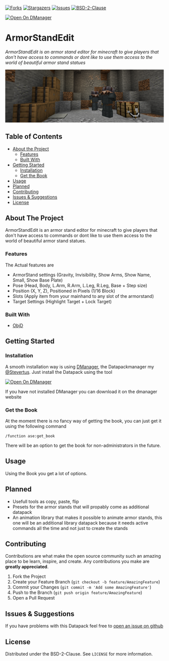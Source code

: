 [![Forks][forks-shield]][forks-url]
[![Stargazers][stars-shield]][stars-url]
[![Issues][issues-shield]][issues-url]
[![BSD-2-Clause][license-shield]][license-url]

[![Open On DManager][open-on-dmanager-image]][open-on-dmanager-link]
# ArmorStandEdit

_ArmorStandEdit is an armor stand editor for minecraft to give players that don't have access to commands or dont like to use them access to the world of beautiful armor stand statues_

![Product Name Screen Shot](https://raw.githubusercontent.com/MinimineLP/armorstandedit/master/images/banner.png)

## Table of Contents

* [About the Project](#about-the-project)
  * [Features](#features)
  * [Built With](#built-with)
* [Getting Started](#getting-started)
  * [Installation](#installation)
  * [Get the Book](#get-the-book)
* [Usage](#usage)
* [Planned](#planned)
* [Contributing](#contributing)
* [Issues & Suggestions](#issues-&-suggestions)
* [License](#license)



## About The Project

ArmorStandEdit is an armor stand editor for minecraft to give players that don't have access to commands or dont like to use them access to the world of beautiful armor stand statues.

### Features
The Actual features are
- ArmorStand settings (Gravity, Invisibility, Show Arms, Show Name, Small, Show Base Plate)
- Pose (Head, Body, L.Arm, R.Arm, L.Leg, R.Leg, Base + Step size) 
- Position (X, Y, Z), Positioned in Pixels (1/16 Block)
- Slots (Apply item from your mainhand to any slot of the armorstand)
- Target Settings (Highlight Target + Lock Target)

### Built With

* [ObjD](https://objd.stevertus.com/)

## Getting Started

### Installation

A smooth installation way is using [DManager](https://dmanager.stevertus.com/), the Datapackmanager my [@Stevertus](https://github.com/stevertus). Just install the Datapack using the tool

[![Open On DManager][open-on-dmanager-image]][open-on-dmanager-link]

If you have not installed DManager you can download it on the dmanager website

### Get the Book
At the moment there is no fancy way of getting the book, you can just get it using the following command
```
/function ase:get_book
```
There will be an option to get the book for non-administrators in the future.

## Usage

Using the Book you get a lot of options.

## Planned
- Usefull tools as copy, paste, flip
- Presets for the armor stands that will propably come as additional datapack
- An animation library that makes it possible to animate armor stands, this one will be an additional library datapack because it needs active commands all the time and not just to create the stands

## Contributing

Contributions are what make the open source community such an amazing place to be learn, inspire, and create. Any contributions you make are **greatly appreciated**.

1. Fork the Project
2. Create your Feature Branch (`git checkout -b feature/AmazingFeature`)
3. Commit your Changes (`git commit -m 'Add some AmazingFeature'`)
4. Push to the Branch (`git push origin feature/AmazingFeature`)
5. Open a Pull Request

## Issues & Suggestions
If you have problems with this Datapack feel free to [open an issue on github][create-issue-url]


## License

Distributed under the BSD-2-Clause. See `LICENSE` for more information.

<!-- Variables -->

<!-- Shields -->
[forks-shield]: https://img.shields.io/github/forks/miniminelp/armorstandedit.svg?style=flat-square
[forks-url]: https://github.com/miniminelp/armorstandedit/network/members
[stars-shield]: https://img.shields.io/github/stars/miniminelp/armorstandedit.svg?style=flat-square
[stars-url]: https://github.com/miniminelp/armorstandedit/stargazers
[issues-shield]: https://img.shields.io/github/issues/miniminelp/armorstandedit.svg?style=flat-square
[issues-url]: https://github.com/miniminelp/armorstandedit/issues
[license-shield]: https://img.shields.io/github/license/miniminelp/armorstandedit.svg?style=flat-square
[license-url]: https://github.com/miniminelp/armorstandedit/blob/master/LICENSE

<!-- Others -->
[open-on-dmanager-image]: http://dmanager.stevertus.com/assets/dManager-button.png
[open-on-dmanager-link]: https://dmanager.stevertus.com/pack/open/minimine:ase
[create-issue-url]: https://github.com/MinimineLP/armorstandedit/issues/new/choose 
